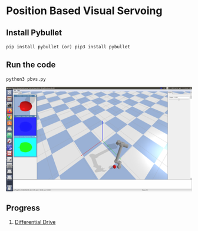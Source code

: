 # Position Based Visual Servoing 

## Install Pybullet

```
pip install pybullet (or) pip3 install pybullet
```

## Run the code

```
python3 pbvs.py
```

![alt text](images/pbvs_demo.png)


## Progress

1. [Differential Drive](diff_drive)